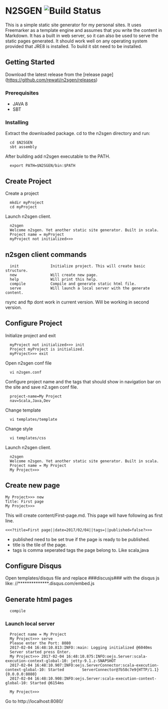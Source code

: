 # N2SGEN ![Build Status](https://travis-ci.org/rewati/n2sgen.svg?branch=master)

This is a simple static site generator for my personal sites. It uses Freemarker as a template engine and assumes that you write the content in Markdown. It has a built in web server, so it can also be used to serve the static pages generated. It should work well on any operating system provided that JRE8 is installed. To build it sbt need to be installed.

## Getting Started

Download the latest release from the [release page] (https://github.com/rewati/n2sgen/releases)

### Prerequisites

  - JAVA 8
  - SBT

### Installing

Extract the downloaded package. cd to the n2sgen directory and run: 

```
  cd $N2SGEN
  sbt assembly
```

After building add n2sgen executable to the PATH.

```
  export PATH=$N2SGEN/bin:$PATH
```

## Create Project

  Create a project
  
  ```
    mkdir myProject
    cd myProject
  ```
  Launch n2sgen client.
  
  ```
    n2sgen
    Welcome n2sgen. Yet another static site generator. Built in scala.
    Project name = myProject
    myProject not initialized>>>
  ```
  
## n2sgen client commands 


```
  init              Initialize project. This will create basic structure.
  new               Will create new page.
  help              Will print this help.
  compile           Compile and generate static html file.
  serve             Will launch a local server with the generate content.
```

rsync and ftp dont work in current version. Will be working in second version.

## Configure Project
  
  Initialize project and exit
  
  ```
    myProject not initialized>>> init
    Project myProject is initialized.
    myProject>>> exit
  ```
  
  Open n2sgen conf file
  
  ```
    vi n2sgen.conf
  ```
  
  Configure project name and the tags that should show in navigation bar on the site and save n2.sgen conf file.
  
  ```
    project-name=My Project
    nav=Scala,Java,Dev
  ```
  Change template
  
  ```
    vi templates/template
  ```
  Change style
  
  ```
    vi templates/css
  ```
  Launch n2sgen client.
  
  ```
    n2sgen
    Welcome n2sgen. Yet another static site generator. Built in scala.
    Project name = My Project
    My Project>>>
  ```
  
## Create new page


  ```
  My Project>>> new
  Title: First page
  My Project>>>
  ```
  This will create content/First-page.md. This page will have following as first line.
  
  
  ```
  <<<?title=First page||date=2017/02/04||tags=||published=false?>>>
  ```
  - published need to be set true if the page is ready to be published.
  - title is the tile of the page.
  - tags is comma seperated tags the page belong to. Like scala,java
  
## Configure Disqus

 Open templates/disqus file and replace ###discusjs### with the disqus js like: //**************.disqus.com/embed.js
  
## Generate html pages

```
  compile
```

### Launch local server

```
  Project name = My Project
  My Project>>> serve
  Please enter the Port: 8080
  2017-02-04 16:48:10.813:INFO::main: Logging initialized @6040ms
  Server started press Enter.
  My Project>>> 2017-02-04 16:48:10.875:INFO:oejs.Server:scala-execution-context-global-10: jetty-9.1.z-SNAPSHOT
  2017-02-04 16:48:10.907:INFO:oejs.ServerConnector:scala-execution-context-global-10: Started        ServerConnector@7b58c7e9{HTTP/1.1}{0.0.0.0:8080}
  2017-02-04 16:48:10.908:INFO:oejs.Server:scala-execution-context-global-10: Started @6154ms

  My Project>>>
```

  Go to http://localhost:8080/ 
  





